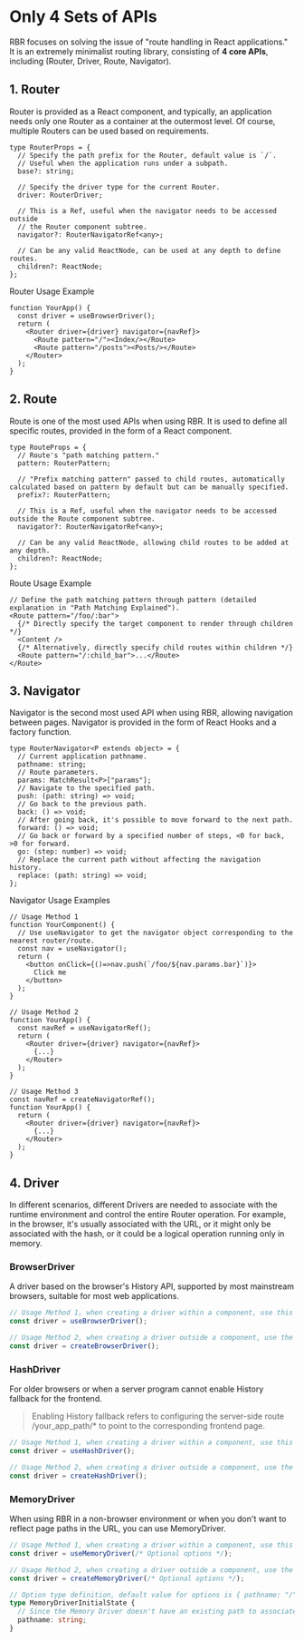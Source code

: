 # Only 4 Sets of APIs

RBR focuses on solving the issue of "route handling in React applications." 
It is an extremely minimalist routing library, consisting of **4 core APIs**,
including (Router, Driver, Route, Navigator).

## 1. Router

Router is provided as a React component, and typically, 
an application needs only one Router as a container at the outermost level. Of course,
multiple Routers can be used based on requirements.

```tsx
type RouterProps = {
  // Specify the path prefix for the Router, default value is `/`.
  // Useful when the application runs under a subpath.
  base?: string;

  // Specify the driver type for the current Router.
  driver: RouterDriver;

  // This is a Ref, useful when the navigator needs to be accessed outside 
  // the Router component subtree.
  navigator?: RouterNavigatorRef<any>;

  // Can be any valid ReactNode, can be used at any depth to define routes.
  children?: ReactNode;
};
```

Router Usage Example

```tsx
function YourApp() {
  const driver = useBrowserDriver(); 
  return (
    <Router driver={driver} navigator={navRef}>
      <Route pattern="/"><Index/></Route>
      <Route pattern="/posts"><Posts/></Route>
    </Router>
  );
}
```

## 2. Route

Route is one of the most used APIs when using RBR. 
It is used to define all specific routes, provided in the form of a React component.

```tsx
type RouteProps = {
  // Route's "path matching pattern."
  pattern: RouterPattern;

  // "Prefix matching pattern" passed to child routes, automatically calculated based on pattern by default but can be manually specified.
  prefix?: RouterPattern;

  // This is a Ref, useful when the navigator needs to be accessed outside the Route component subtree.
  navigator?: RouterNavigatorRef<any>;

  // Can be any valid ReactNode, allowing child routes to be added at any depth.
  children?: ReactNode;
};
```

Route Usage Example

```tsx
// Define the path matching pattern through pattern (detailed explanation in "Path Matching Explained").
<Route pattern="/foo/:bar">
  {/* Directly specify the target component to render through children */}
  <Content />
  {/* Alternatively, directly specify child routes within children */}
  <Route pattern="/:child_bar">...</Route>
</Route>
```

## 3. Navigator

Navigator is the second most used API when using RBR, allowing navigation between pages. Navigator is provided in the form of React Hooks and a factory function.

```tsx
type RouterNavigator<P extends object> = {
  // Current application pathname.
  pathname: string;
  // Route parameters.
  params: MatchResult<P>["params"];
  // Navigate to the specified path.
  push: (path: string) => void;
  // Go back to the previous path.
  back: () => void;
  // After going back, it's possible to move forward to the next path.
  forward: () => void;
  // Go back or forward by a specified number of steps, <0 for back, >0 for forward.
  go: (step: number) => void;
  // Replace the current path without affecting the navigation history.
  replace: (path: string) => void;
};
```

Navigator Usage Examples

```tsx
// Usage Method 1
function YourComponent() {
  // Use useNavigator to get the navigator object corresponding to the nearest router/route.
  const nav = useNavigator();
  return (
    <button onClick={()=>nav.push(`/foo/${nav.params.bar}`)}>
      Click me
    </button>
  );
}

// Usage Method 2
function YourApp() {
  const navRef = useNavigatorRef();
  return (
    <Router driver={driver} navigator={navRef}>
      {...}
    </Router>
  );
}

// Usage Method 3
const navRef = createNavigatorRef();
function YourApp() {
  return (
    <Router driver={driver} navigator={navRef}>
      {...}
    </Router>
  );
}
```

## 4. Driver

In different scenarios, different Drivers are needed to associate with the runtime environment and control the entire Router operation. For example, in the browser, it's usually associated with the URL, or it might only be associated with the hash, or it could be a logical operation running only in memory.

### BrowserDriver

A driver based on the browser's History API, supported by most mainstream browsers, suitable for most web applications.

```ts
// Usage Method 1, when creating a driver within a component, use this hook.
const driver = useBrowserDriver();

// Usage Method 2, when creating a driver outside a component, use the following method.
const driver = createBrowserDriver();
```

### HashDriver

For older browsers or when a server program cannot enable History fallback for the frontend.
> Enabling History fallback refers to configuring the server-side route /your_app_path/* to point to the corresponding frontend page.

```ts
// Usage Method 1, when creating a driver within a component, use this hook.
const driver = useHashDriver();

// Usage Method 2, when creating a driver outside a component, use the following method.
const driver = createHashDriver();
```

### MemoryDriver

When using RBR in a non-browser environment or when you don't want to reflect page paths in the URL, you can use MemoryDriver.

```ts
// Usage Method 1, when creating a driver within a component, use this hook.
const driver = useMemoryDriver(/* Optional options */);

// Usage Method 2, when creating a driver outside a component, use the following method.
const driver = createMemoryDriver(/* Optional options */);

// Option type definition, default value for options is { pathname: "/" }
type MemoryDriverInitialState {
  // Since the Memory Driver doesn't have an existing path to associate with, the initial state's pathname needs to be specified.
  pathname: string; 
}
```
